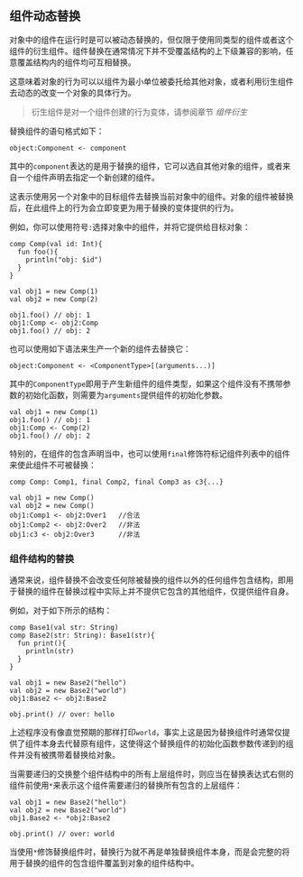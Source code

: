 ## 组件动态替换

对象中的组件在运行时是可以被动态替换的，但仅限于使用同类型的组件或者这个组件的衍生组件。组件替换在通常情况下并不受覆盖结构的上下级兼容的影响，任意覆盖结构内的组件均可互相替换。

这意味着对象的行为可以以组件为最小单位被委托给其他对象，或者利用衍生组件去动态的改变一个对象的具体行为。

> 衍生组件是对一个组件创建的行为变体，请参阅章节 *组件衍生*

替换组件的语句格式如下：

```ecs
object:Component <- component
```

其中的`component`表达的是用于替换的组件，它可以选自其他对象的组件，或者来自一个组件声明去指定一个新创建的组件。

这表示使用另一个对象中的目标组件去替换当前对象中的组件。对象的组件被替换后，在此组件上的行为会立即变更为用于替换的变体提供的行为。

例如，你可以使用符号`:`选择对象中的组件，并将它提供给目标对象：

```ecs
comp Comp(val id: Int){
  fun foo(){
    println("obj: $id")
  }
}

val obj1 = new Comp(1)
val obj2 = new Comp(2)

obj1.foo() // obj: 1
obj1:Comp <- obj2:Comp
obj1.foo() // obj: 2
```

也可以使用如下语法来生产一个新的组件去替换它：

```ecs
object:Component <- <ComponentType>[(arguments...)]
```

其中的`ComponentType`即用于产生新组件的组件类型，如果这个组件没有不携带参数的初始化函数，则需要为`arguments`提供组件的初始化参数。

```ecs
val obj1 = new Comp(1)
obj1.foo() // obj: 1
obj1:Comp <- Comp(2)
obj1.foo() // obj: 2
```

特别的，在组件的包含声明当中，也可以使用`final`修饰符标记组件列表中的组件来使此组件不可被替换：

```ecs
comp Comp: Comp1, final Comp2, final Comp3 as c3{...}

val obj1 = new Comp()
val obj2 = new Comp()
obj1:Comp1 <- obj2:Over1   //合法
obj1:Comp2 <- obj2:Over2   //非法
obj1:c3 <- obj2:Over3      //非法
```

### 组件结构的替换

通常来说，组件替换不会改变任何除被替换的组件以外的任何组件包含结构，即用于替换的组件在替换过程中实际上并不提供它包含的其他组件，仅提供组件自身。

例如，对于如下所示的结构：

```ecs
comp Base1(val str: String)
comp Base2(str: String): Base1(str){
  fun print(){
    println(str)
  }
}

val obj1 = new Base2("hello")
val obj2 = new Base2("world")
obj1:Base2 <- obj2:Base2

obj.print() // over: hello
```

上述程序没有像直觉预期的那样打印`world`，事实上这是因为替换组件时通常仅提供了组件本身去代替原有组件，这使得这个替换组件的初始化函数参数传递到的组件并没有被携带着替换给对象。

当需要递归的交换整个组件结构中的所有上层组件时，则应当在替换表达式右侧的组件前使用`*`来表示这个组件需要递归的替换所有包含的上层组件：

```ecs
val obj1 = new Base2("hello")
val obj2 = new Base2("world")
obj1.Base2 <- *obj2:Base2

obj.print() // over: world
```

当使用`*`修饰替换组件时，替换行为就不再是单独替换组件本身，而是会完整的将用于替换的组件的包含组件覆盖到对象的组件结构中。
